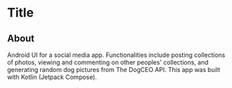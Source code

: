 # Title

## About
Android UI for a social media app. Functionalities include posting collections of photos, viewing and commenting on other peoples' collections, and generating random dog pictures from The DogCEO API. This app was built with Kotlin (Jetpack Compose).
